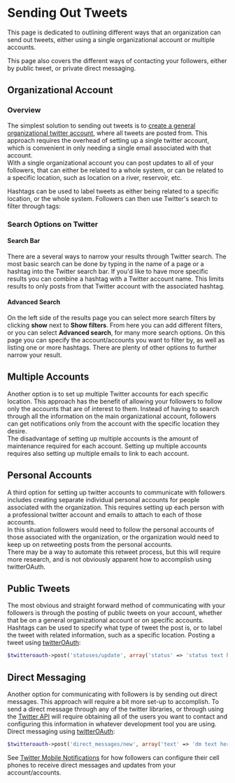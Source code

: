 # Sending Out Tweets #
This page is dedicated to outlining different ways that an organization can send out tweets, either using a single organizational account or multiple accounts.

This page also covers the different ways of contacting your followers, either by public tweet, or private direct messaging.

## Organizational Account ##

### Overview ###
The simplest solution to sending out tweets is to [create a general organizational twitter account](http://localhost:8000/twitter-account-setup/#create-official-business-account), where all tweets are posted from. This approach requires the overhead of setting up a single twitter account, which is convenient in only needing a single email associated with that account.  
With a single organizational account you can post updates to all of your followers, that can either be related to a whole system, or can be related to a specific location, such as location on a river, reservoir, etc.  

Hashtags can be used to label tweets as either being related to a specific location, or the whole system. Followers can then use Twitter's search to filter through tags:

### Search Options on Twitter ###
#### Search Bar ####
There are a several ways to narrow your results through Twitter search. The most basic search can be done by typing in the name of a page or a hashtag into the Twitter search bar. If you'd like to have more specific results you can combine a hashtag with a Twitter account name. This limits results to only posts from that Twitter account with the associated hashtag.  

#### Advanced Search ####
On the left side of the results page you can select more search filters by clicking **show** next to **Show filters**. From here you can add different filters, or you can select **Advanced search**, for many more search options. On this page you can specify the account/accounts you want to filter by, as well as listing one or more hashtags. There are plenty of other options to further narrow your result.


## Multiple Accounts ##

Another option is to set up multiple Twitter accounts for each specific location. This approach has the benefit of allowing your followers to follow only the accounts that are of interest to them. Instead of having to search through all the information on the main organizational account, followers can get notifications only from the account with the specific location they desire.  
The disadvantage of setting up multiple accounts is the amount of maintenance required for each account. Setting up multiple accounts requires also setting up multiple emails to link to each account.

## Personal Accounts ##
A third option for setting up twitter accounts to communicate with followers includes creating separate individual personal accounts for people associated with the organization. This requires setting up each person with a professional twitter account and emails to attach to each of those accounts.  
In this situation followers would need to follow the personal accounts of those associated with the organization, or the organization would need to keep up on retweeting posts from the personal accounts.  
There may be a way to automate this retweet process, but this will require more research, and is not obviously apparent how to accomplish using twitterOAuth.

## Public Tweets ##
The most obvious and straight forward method of communicating with your followers is through the posting of public tweets on your account, whether that be on a general organizational account or on specific accounts.  
Hashtags can be used to specify what type of tweet the post is, or to label the tweet with related information, such as a specific location.
Posting a tweet using [twitterOAuth](https://github.com/abraham/twitteroauth):
```php
$twitteroauth->post('statuses/update', array('status' => 'status text here'));
```

## Direct Messaging ##
Another option for communicating with followers is by sending out direct messages. This approach will require a bit more set-up to accomplish. To send a direct message through any of the twitter libraries, or through using the [Twitter API](/twitter-api.md) will require obtaining all of the users you want to contact and configuring this information in whatever development tool you are using.  
Direct messaging using [twitterOAuth](https://github.com/abraham/twitteroauth):
```php
$twitteroauth->post('direct_messages/new', array('text' => 'dm text here', 'screen_name' => 'recipients screen_name'));
```
See [Twitter Mobile Notifications](/twitter-mobile-notifications.md) for how followers can configure their cell phones to receive direct messages and updates from your account/accounts.

